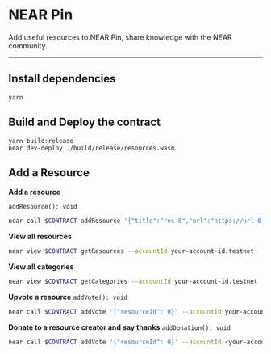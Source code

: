 # NEAR Pin

Add useful resources to NEAR Pin, share knowledge with the NEAR community.

----

## Install dependencies
```
yarn
```

## Build and Deploy the contract
```
yarn build:release
near dev-deploy ./build/release/resources.wasm
```

## Add a Resource
**Add a resource**

`addResource(): void`

```sh
near call $CONTRACT addResource '{"title":"res-0","url":"https://url-0.com","category":"new category-0"}' --accountId your-account-id.testnet
```

**View all resources**

```sh
near view $CONTRACT getResources --accountId your-account-id.testnet
```
**View all categories**
```sh
near view $CONTRACT getCategories --accountId your-account-id.testnet
```
**Upvote a resource**
`addVote(): void`

```sh
near call $CONTRACT addVote '{"resourceId": 0}' --accountId your-account-id.testnet

```
**Donate to a resource creator and say thanks**
`addDonation(): void`

```sh
near call $CONTRACT addVote '{"resourceId": 0}' --accountId <your-account-id.testnet> --amount 2
```
